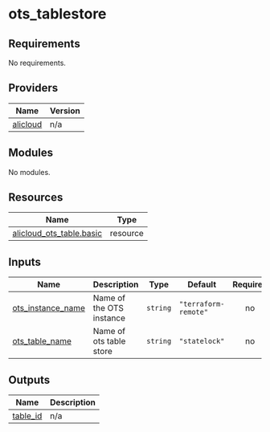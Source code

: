 # ots_tablestore

<!-- BEGINNING OF PRE-COMMIT-TERRAFORM DOCS HOOK -->
## Requirements

No requirements.

## Providers

| Name | Version |
|------|---------|
| <a name="provider_alicloud"></a> [alicloud](#provider\_alicloud) | n/a |

## Modules

No modules.

## Resources

| Name | Type |
|------|------|
| [alicloud_ots_table.basic](https://registry.terraform.io/providers/hashicorp/alicloud/latest/docs/resources/ots_table) | resource |

## Inputs

| Name | Description | Type | Default | Required |
|------|-------------|------|---------|:--------:|
| <a name="input_ots_instance_name"></a> [ots\_instance\_name](#input\_ots\_instance\_name) | Name of the OTS instance | `string` | `"terraform-remote"` | no |
| <a name="input_ots_table_name"></a> [ots\_table\_name](#input\_ots\_table\_name) | Name of ots table store | `string` | `"statelock"` | no |

## Outputs

| Name | Description |
|------|-------------|
| <a name="output_table_id"></a> [table\_id](#output\_table\_id) | n/a |
<!-- END OF PRE-COMMIT-TERRAFORM DOCS HOOK -->
